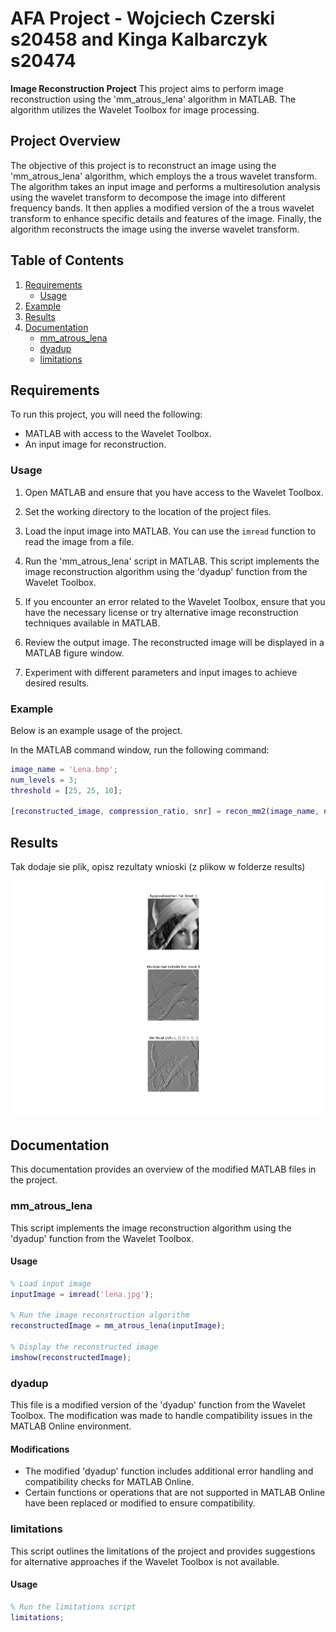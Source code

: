 # AFA Project - Wojciech Czerski s20458 and Kinga Kalbarczyk s20474
**Image Reconstruction Project**
This project aims to perform image reconstruction using the 'mm_atrous_lena' algorithm in MATLAB. The algorithm utilizes the Wavelet Toolbox for image processing.

## Project Overview

The objective of this project is to reconstruct an image using the 'mm_atrous_lena' algorithm, which employs the a trous wavelet transform. The algorithm takes an input image and performs a multiresolution analysis using the wavelet transform to decompose the image into different frequency bands. It then applies a modified version of the a trous wavelet transform to enhance specific details and features of the image. Finally, the algorithm reconstructs the image using the inverse wavelet transform.

## Table of Contents
1. [Requirements](#requirements)
	- [Usage](#usage)
2. [Example](#example)
3. [Results](#results)
4. [Documentation](#documentation)
	- [mm_atrous_lena](#mm_atrous_lena)
	- [dyadup](#dyadup)
	- [limitations](#limitations)

## Requirements
To run this project, you will need the following:

- MATLAB with access to the Wavelet Toolbox.
- An input image for reconstruction.

### Usage

1. Open MATLAB and ensure that you have access to the Wavelet Toolbox.

2. Set the working directory to the location of the project files.

3. Load the input image into MATLAB. You can use the `imread` function to read the image from a file.

4. Run the 'mm_atrous_lena' script in MATLAB. This script implements the image reconstruction algorithm using the 'dyadup' function from the Wavelet Toolbox.

5. If you encounter an error related to the Wavelet Toolbox, ensure that you have the necessary license or try alternative image reconstruction techniques available in MATLAB.

6. Review the output image. The reconstructed image will be displayed in a MATLAB figure window.

7. Experiment with different parameters and input images to achieve desired results.

### Example
Below is an example usage of the project.

In the MATLAB command window, run the following command:
```matlab
image_name = 'Lena.bmp';
num_levels = 3;
threshold = [25, 25, 10];

[reconstructed_image, compression_ratio, snr] = recon_mm2(image_name, num_levels, threshold);
```

## Results
Tak dodaje sie plik, opisz rezultaty wnioski (z plikow w folderze results)

![Figure 1](<results/Figure 1.png> "Figure 1") 

## Documentation
This documentation provides an overview of the modified MATLAB files in the project.

### mm_atrous_lena
This script implements the image reconstruction algorithm using the 'dyadup' function from the Wavelet Toolbox.

#### Usage

```matlab
% Load input image
inputImage = imread('lena.jpg');

% Run the image reconstruction algorithm
reconstructedImage = mm_atrous_lena(inputImage);

% Display the reconstructed image
imshow(reconstructedImage);
```

### dyadup
This file is a modified version of the 'dyadup' function from the Wavelet Toolbox. The modification was made to handle compatibility issues in the MATLAB Online environment.

#### Modifications
- The modified 'dyadup' function includes additional error handling and compatibility checks for MATLAB Online.
- Certain functions or operations that are not supported in MATLAB Online have been replaced or modified to ensure compatibility.

### limitations
This script outlines the limitations of the project and provides suggestions for alternative approaches if the Wavelet Toolbox is not available.
#### Usage
```matlab
% Run the limitations script
limitations;
```

